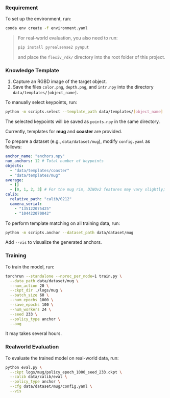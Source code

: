 ### Requirement

To set up the environment, run:

```bash
conda env create -f environment.yaml
```

> For real-world evaluation, you also need to run:
>
> ```bash
> pip install pyrealsense2 pynput
> ```
>
> and place the `flexiv_rdk/` directory into the root folder of this project.

### Knowledge Template

1. Capture an RGBD image of the target object.
2. Save the files `color.png`, `depth.png`, and `intr.npy` into the directory `data/templates/[object_name]`.

To manually select keypoints, run:

```bash
python -m scripts.select --template_path data/templates/[object_name]
```

The selected keypoints will be saved as `points.npy` in the same directory.

Currently, templates for **mug** and **coaster** are provided.

To prepare a dataset (e.g., `data/dataset/mug`), modify `config.yaml` as follows:

```yaml
anchor_name: "anchors.npy"
num_anchors: 12 # Total number of keypoints
objects:
  - "data/templates/coaster"
  - "data/templates/mug"
average:
  - []
  - [0, 1, 2, 3] # For the mug rim, DINOv2 features may vary slightly; average the first four keypoints to reduce this variation.
calib:
  relative_path: "calib/0212"
  camera_serial:
    - "135122075425"
    - "104422070042"
```

To perform template matching on all training data, run:

```bash
python -m scripts.anchor --dataset_path data/dataset/mug
```

Add `--vis` to visualize the generated anchors.

### Training

To train the model, run:

```bash
torchrun --standalone --nproc_per_node=1 train.py \
  --data_path data/dataset/mug \
  --num_action 20 \
  --ckpt_dir ./logs/mug \
  --batch_size 60 \
  --num_epochs 1000 \
  --save_epochs 100 \
  --num_workers 24 \
  --seed 233 \
  --policy_type anchor \
  --aug
```

It may takes several hours.

### Realworld Evaluation

To evaluate the trained model on real-world data, run:

```bash
python eval.py \
  --ckpt logs/mug/policy_epoch_1000_seed_233.ckpt \
  --calib data/calib/eval \
  --policy_type anchor \
  --cfg data/dataset/mug/config.yaml \
  --vis
```
